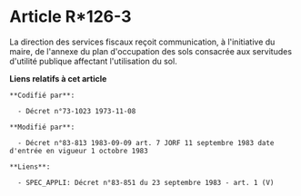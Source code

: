 # Article R*126-3

La direction des services fiscaux reçoit communication, à l'initiative du maire, de l'annexe du plan d'occupation des sols
consacrée aux servitudes d'utilité publique affectant l'utilisation du sol.

**Liens relatifs à cet article**

	**Codifié par**:

	  - Décret n°73-1023 1973-11-08

	**Modifié par**:

	  - Décret n°83-813 1983-09-09 art. 7 JORF 11 septembre 1983 date d'entrée en vigueur 1 octobre 1983

	**Liens**:

	  - SPEC_APPLI: Décret n°83-851 du 23 septembre 1983 - art. 1 (V)

